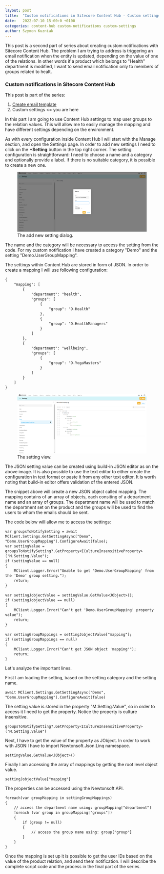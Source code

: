 ```yaml
---
layout: post
title:  "Custom notifications in Sitecore Content Hub - Custom settings"
date:   2022-07-10 15:00:0 +0100
categories: content-hub custom-notifications custom-settings
author: Szymon Kuzniak
---
```

This post is a second part of series about creating custom notifications with Sitecore Content Hub.
The problem I am trying to address is triggering an email notification when the entity is updated, depending on the value of one of the relations.
In other words if a product which belongs to "Health" department is modified, I want to send email notification only to members of groups related to healt.

### Custom notifications in Sitecore Content Hub

This post is part of the series:

1. [Create email template](/2022/06/21/custom-notifications-content-hub)
2. Custom settings <= you are here

In this part I am going to use Content Hub settings to map user groups to the relation values.
This will allow me to easily manage the mapping and have different settings depending on the environment.

As with every configuration inside Content Hub I will start with the Manage section, and open the Settings page.
In order to add new settings I need to click on the **+Setting** button in the top right corner.
The setting configuration is straightforward: I need to choose a name and a category and optionally provide a label.
If there is no suitable category, it is possible to create a new one.

<figure>
<img src="/assets/posts/content-hub-notifications-settings/add-new-setting.png" alt="The add new setting dialog." />
<figcaption>The add new setting dialog.</figcaption>
</figure>

The name and the category will be necessary to access the setting from the code.
For my custom notification I have created a category "Demo" and the setting "Demo.UserGroupMapping".

The settings within Content Hub are stored in form of JSON.
In order to create a mapping I will use following configuration:

    {
        "mapping": [
            {
                "department": "health",
                "groups": [
                    {
                        "group": "D.Health"
                    },
                    {
                        "group": "D.HealthManagers"
                    }
                ]
            },
            {
                "department": "wellbeing",
                "groups": [
                    {
                        "group": "D.YogaMasters"
                    }
                ]
            }
        ]
    }


<figure>
<img src="/assets/posts/content-hub-notifications-settings/the-setting-view.png" alt="The setting view." />
<figcaption>The setting view.</figcaption>
</figure>

The JSON setting value can be created using build-in JSON editor as on the above image.
It is also possible to use the text editor to either create the configuration in text format or paste it from any other text editor.
It is worth noting that build-in editor offers validation of the entered JSON.

The snippet above will create a new JSON object called mapping.
The mapping contains of an array of objects, each consiting of a department name and an array of groups.
The department name will be used to match the department set on the product and the groups will be used to find the users to whom the emails should be sent.

The code below will allow me to access the settings:

    var groupsToNotifySetting = await MClient.Settings.GetSettingAsync("Demo", "Demo.UserGroupMapping").ConfigureAwait(false);
    var settingValue = groupsToNotifySetting?.GetProperty<ICultureInsensitiveProperty>("M.Setting.Value");
    if (settingValue == null)
    {
        MClient.Logger.Error("Unable to get 'Demo.UserGroupMapping' from the 'Demo' group setting.");
        return;
    }

    var settingJobjectValue = settingValue.GetValue<JObject>();
    if (settingJobjectValue == null)
    {
        MClient.Logger.Error("Can't get 'Demo.UserGroupMapping' property value");
        return;
    }

    var settingGroupMappings = settingJobjectValue["mapping"];
    if (settingGroupMappings == null)
    {
        MClient.Logger.Error("Can't get JSON object 'mapping'");
        return;
    }

Let's analyze the important lines.

First I am loading the setting, based on the setting category and the setting name.

    await MClient.Settings.GetSettingAsync("Demo", "Demo.UserGroupMapping").ConfigureAwait(false)

The setting value is stored in the property "M.Setting.Value", so in order to access it I need to get the property.
Notice the property is culture insensitive.

    groupsToNotifySetting?.GetProperty<ICultureInsensitiveProperty>("M.Setting.Value")

Next, I have to get the value of the property as JObject.
In order to work with JSON I have to import Newtonsoft.Json.Linq namespace.

    settingValue.GetValue<JObject>()


Finally I am accessing the array of mappings by getting the root level object value.

    settingJobjectValue["mapping"]

The properties can be accessed using the Newtonsoft API.

    foreach(var groupMapping in settingGroupMappings)
    {
        // access the department name using: groupMapping["department"]
        foreach (var group in groupMapping["groups"])
        {
            if (group != null)
            {
                // access the group name using: group["group"]
            }
        }
    }

Once the mapping is set up it is possible to get the user IDs based on the value of the product relation, and send them notification.
I will describe the complete script code and the process in the final part of the series.